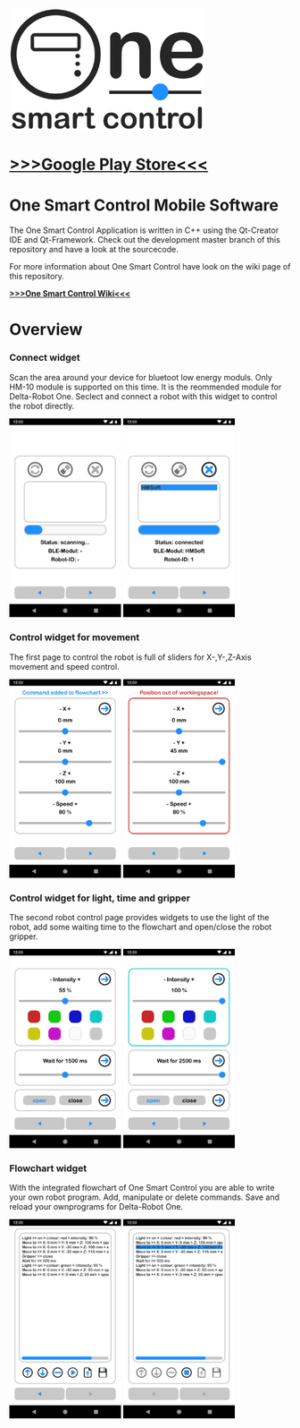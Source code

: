 <Img src="https://github.com/deltarobotone/image_database/blob/master/logos/logos%20(8).PNG" width=350>

# [**>>>Google Play Store<<<**](https://play.google.com/store/apps/details?id=one.smart.control.mobile&gl=DE)
# One Smart Control Mobile Software  

The One Smart Control Application is written in C++ using the Qt-Creator IDE and Qt-Framework. Check out the development master branch of this repository and have a look at the sourcecode.

For more information about One Smart Control have look on the wiki page of this repository.

[**>>>One Smart Control Wiki<<<**](https://github.com/deltarobotone/one_smart_control_mobile/wiki)

# Overview

### Connect widget

Scan the area around your device for bluetoot low energy moduls. Only HM-10 module is supported on this time. It is the reommended module for Delta-Robot One. Seclect and connect a robot with this widget to control the robot directly.

[<img src="https://github.com/deltarobotone/image_database/blob/master/smart_control_mobile_screenshots/smart_control_mobile_screenshots%20(4).png" width="200">](https://raw.githubusercontent.com/deltarobotone/image_database/master/smart_control_mobile_screenshots/smart_control_mobile_screenshots%20(4).png)
[<img src="https://github.com/deltarobotone/image_database/blob/master/smart_control_mobile_screenshots/smart_control_mobile_screenshots%20(8).png" width="200">](https://raw.githubusercontent.com/deltarobotone/image_database/master/smart_control_mobile_screenshots/smart_control_mobile_screenshots%20(8).png)

### Control widget for movement

The first page to control the robot is full of sliders for X-,Y-,Z-Axis movement and speed control.

[<img src="https://github.com/deltarobotone/image_database/blob/master/smart_control_mobile_screenshots/smart_control_mobile_screenshots%20(10).png" width="200">](https://raw.githubusercontent.com/deltarobotone/image_database/master/smart_control_mobile_screenshots/smart_control_mobile_screenshots%20(10).png)
[<img src="https://github.com/deltarobotone/image_database/blob/master/smart_control_mobile_screenshots/smart_control_mobile_screenshots%20(11).png" width="200">](https://raw.githubusercontent.com/deltarobotone/image_database/master/smart_control_mobile_screenshots/smart_control_mobile_screenshots%20(11).png)

### Control widget for light, time and gripper

The second robot control page provides widgets to use the light of the robot, add some waiting time to the flowchart and open/close the robot gripper.

[<img src="https://github.com/deltarobotone/image_database/blob/master/smart_control_mobile_screenshots/smart_control_mobile_screenshots%20(12).png" width="200">](https://raw.githubusercontent.com/deltarobotone/image_database/master/smart_control_mobile_screenshots/smart_control_mobile_screenshots%20(12).png)
[<img src="https://github.com/deltarobotone/image_database/blob/master/smart_control_mobile_screenshots/smart_control_mobile_screenshots%20(13).png" width="200">](https://raw.githubusercontent.com/deltarobotone/image_database/master/smart_control_mobile_screenshots/smart_control_mobile_screenshots%20(13).png)

### Flowchart widget

With the integrated flowchart of One Smart Control you are able to write your own robot program. Add, manipulate or delete commands. Save and reload your ownprograms for Delta-Robot One.

[<img src="https://github.com/deltarobotone/image_database/blob/master/smart_control_mobile_screenshots/smart_control_mobile_screenshots%20(16).png" width="200">](https://raw.githubusercontent.com/deltarobotone/image_database/master/smart_control_mobile_screenshots/smart_control_mobile_screenshots%20(16).png)
[<img src="https://github.com/deltarobotone/image_database/blob/master/smart_control_mobile_screenshots/smart_control_mobile_screenshots%20(17).png" width="200">](https://raw.githubusercontent.com/deltarobotone/image_database/master/smart_control_mobile_screenshots/smart_control_mobile_screenshots%20(17).png)
